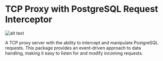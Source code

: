 # TCP Proxy with PostgreSQL Request Interceptor

![alt text](https://github.com/estebgonza/pg-redis-cache/actions/workflows/ci.yml/badge.svg)


A TCP proxy server with the ability to intercept and manipulate PostgreSQL requests. This package provides an event-driven approach to data handling, making it easy to listen for and modify incoming requests.

